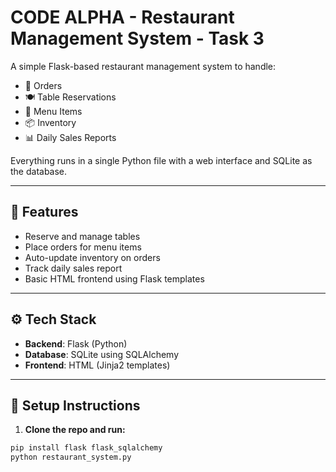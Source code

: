 # CODE ALPHA - Restaurant Management System - Task 3

A simple Flask-based restaurant management system to handle:

- 🧾 Orders  
- 🍽️ Table Reservations  
- 🧾 Menu Items  
- 📦 Inventory  
- 📊 Daily Sales Reports

Everything runs in a single Python file with a web interface and SQLite as the database.

---

## 🚀 Features

- Reserve and manage tables  
- Place orders for menu items  
- Auto-update inventory on orders  
- Track daily sales report  
- Basic HTML frontend using Flask templates  

---

## ⚙️ Tech Stack

- **Backend**: Flask (Python)
- **Database**: SQLite using SQLAlchemy
- **Frontend**: HTML (Jinja2 templates)

---

## 🔧 Setup Instructions

1. **Clone the repo and run:**

```bash
pip install flask flask_sqlalchemy
python restaurant_system.py

